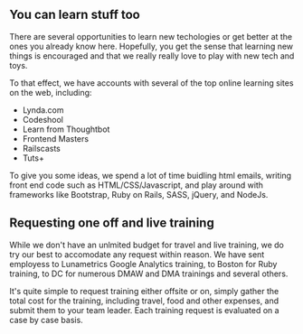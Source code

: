 ## You can learn stuff too

There are several opportunities to learn new techologies or get better at the ones you already know here.  Hopefully, you get the sense that learning new things is encouraged and that we really really love to play with new tech and toys.    

To that effect, we have accounts with several of the top online learning sites on the web, including:

- Lynda.com
- Codeshool
- Learn from Thoughtbot
- Frontend Masters
- Railscasts
- Tuts+

To give you some ideas, we spend a lot of time buidling html emails, writing front end code such as HTML/CSS/Javascript, and play around with frameworks like Bootstrap, Ruby on Rails, SASS, jQuery, and NodeJs.

## Requesting one off and live training

While we don't have an unlmited budget for travel and live training, we do try our best to accomodate any request within reason.  We have sent employess to Lunametrics Google Analytics training, to Boston for Ruby training, to DC for numerous DMAW and DMA trainings and several others.  

It's quite simple to request training either offsite or on, simply gather the total cost for the training, including travel, food and other expenses, and submit them to your team leader.  Each training request is evaluated on a case by case basis.


